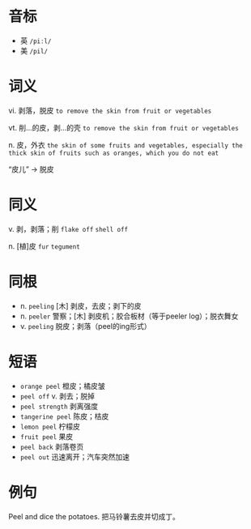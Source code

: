 # 音标

- 英 `/piːl/`
- 美 `/pil/`

# 词义

vi. 剥落，脱皮
`to remove the skin from fruit or vegetables`

vt. 削…的皮，剥…的壳
`to remove the skin from fruit or vegetables`

n. 皮，外衣
`the skin of some fruits and vegetables, especially the thick skin of fruits such as oranges, which you do not eat`



“皮儿” → 脱皮

# 同义

v. 剥，剥落；削
`flake off` `shell off`

n. [植]皮
`fur` `tegument`

# 同根

- n. `peeling` [木] 剥皮，去皮；剥下的皮
- n. `peeler` 警察；[木] 剥皮机；胶合板材（等于peeler log）；脱衣舞女
- v. `peeling` 脱皮；剥落（peel的ing形式）

# 短语

- `orange peel` 橙皮；橘皮皱
- `peel off` v. 剥去；脱掉
- `peel strength` 剥离强度
- `tangerine peel` 陈皮；桔皮
- `lemon peel` 柠檬皮
- `fruit peel` 果皮
- `peel back` 剥落卷页
- `peel out` 迅速离开；汽车突然加速

# 例句

Peel and dice the potatoes.
把马铃薯去皮并切成丁。


